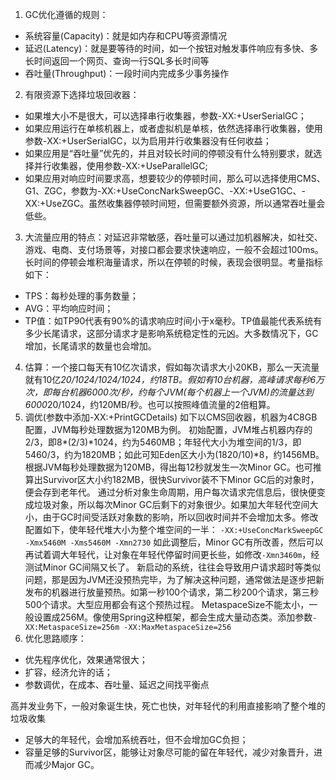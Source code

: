1. GC优化遵循的规则：
 - 系统容量(Capacity)：就是如内存和CPU等资源情况
 - 延迟(Latency)：就是要等待的时间，如一个按钮对触发事件响应有多快、多长时间返回一个网页、查询一行SQL多长时间等
 - 吞吐量(Throughput)：一段时间内完成多少事务操作

2. 有限资源下选择垃圾回收器：
 - 如果堆大小不是很大，可以选择串行收集器，参数-XX:+UserSerialGC；
 - 如果应用运行在单核机器上，或者虚拟机是单核，依然选择串行收集器，使用参数-XX:+UserSerialGC，以为启用并行收集器没有任何收益；
 - 如果应用是“吞吐量”优先的，并且对较长时间的停顿没有什么特别要求，就选择并行收集器，使用参数-XX:+UseParallelGC;
 - 如果应用对响应时间要求高，想要较少的停顿时间，那么可以选择使用CMS、G1、ZGC，参数为-XX:+UseConcNarkSweepGC、-XX:+UseG1GC、-XX:+UseZGC。虽然收集器停顿时间短，但需要额外资源，所以通常吞吐量会低些。

3. 大流量应用的特点：对延迟非常敏感，吞吐量可以通过加机器解决，如社交、游戏、电商、支付场景等，对接口都会要求快速响应，一般不会超过100ms。长时间的停顿会堆积海量请求，所以在停顿的时候，表现会很明显。考量指标如下：
 - TPS：每秒处理的事务数量；
 - AVG：平均响应时间；
 - TP值：如TP90代表有90%的请求响应时间小于x毫秒。TP值最能代表系统有多少长尾请求，这部分请求才是影响系统稳定性的元凶。大多数情况下，GC增加，长尾请求的数量也会增加。

4. 估算：一个接口每天有10亿次请求，假如每次请求大小20KB，那么一天流量就有10亿*20/1024/1024/1024，约18TB。假如有10台机器，高峰请求每秒6万次，即每台机器6000次/秒，约每个JVM(每个机器上一个JVM)的流量达到6000*20/1024，约120MB/秒。也可以按照峰值流量的2倍粗算。
5. 调优(参数中添加-XX:+PrintGCDetails)
 如下以CMS回收器，机器为4C8GB配置，JVM每秒处理数据为120MB为例。
 初始配置，JVM堆占机器内存的2/3，即8*(2/3)*1024，约为5460MB；年轻代大小为堆空间的1/3，即5460/3，约为1820MB；如此可知Eden区大小为(1820/10)*8，约1456MB。根据JVM每秒处理数据为120MB，得出每12秒就发生一次Minor GC。也可推算出Survivor区大小约182MB，很快Survivor装不下Minor GC后的对象时，便会存到老年代。
 通过分析对象生命周期，用户每次请求完信息后，很快便变成垃圾对象，所以每次Minor GC后剩下的对象很少。如果加大年轻代空间大小，由于GC时间受活跃对象数的影响，所以回收时间并不会增加太多。修改配置如下，使年轻代堆大小为整个堆空间的一半：
 ```-XX:+UseConcMarkSweepGC -Xmx5460M -Xms5460M -Xmn2730```
 如此调整后，Minor GC有所改善，然后可以再试着调大年轻代，让对象在年轻代停留时间更长些，如修改```-Xmn3460m```，经测试Minor GC间隔又长了。
 新启动的系统，往往会导致用户请求超时等类似问题，那是因为JVM还没预热完毕，为了解决这种问题，通常做法是逐步把新发布的机器进行放量预热。如第一秒100个请求，第二秒200个请求，第三秒500个请求。大型应用都会有这个预热过程。
 MetaspaceSize不能太小，一般设置成256M。像使用Spring这种框架，都会生成大量动态类。添加参数```-XX:MetaspaceSize=256m -XX:MaxMetaspaceSize=256```
6. 优化思路顺序：
 - 优先程序优化，效果通常很大；
 - 扩容，经济允许的话；
 - 参数调优，在成本、吞吐量、延迟之间找平衡点

 高并发业务下，一般对象诞生快，死亡也快，对年轻代的利用直接影响了整个堆的垃圾收集
 - 足够大的年轻代，会增加系统吞吐，但不会增加GC负担；
 - 容量足够的Survivor区，能够让对象尽可能的留在年轻代，减少对象晋升，进而减少Major GC。
 